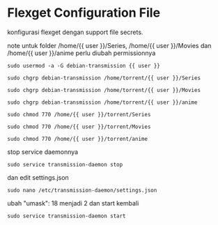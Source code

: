 Flexget Configuration File
========

konfigurasi flexget dengan support file secrets.

note untuk folder /home/{{ user }}/Series, /home/{{ user }}/Movies dan /home/{{ user }}/anime perlu diubah permissionnya


	sudo usermod -a -G debian-transmission {{ user }}

	sudo chgrp debian-transmission /home/torrent/{{ user }}/Series

	sudo chgrp debian-transmission /home/torrent/{{ user }}/Movies

	sudo chgrp debian-transmission /home/torrent/{{ user }}/anime

	sudo chmod 770 /home/{{ user }}/torrent/Series

	sudo chmod 770 /home/{{ user }}/torrent/Movies

	sudo chmod 770 /home/{{ user }}/torrent/anime

stop service daemonnya

	sudo service transmission-daemon stop

dan edit settings.json

	sudo nano /etc/transmission-daemon/settings.json

ubah "umask": 18 menjadi 2 dan start kembali

	sudo service transmission-daemon start


